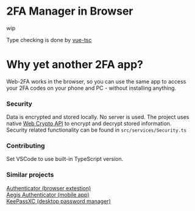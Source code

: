 # 2FA Manager in Browser

wip

Type checking is done by [vue-tsc](https://github.com/johnsoncodehk/volar/tree/master/packages/vue-tsc)

# Why yet another 2FA app?
Web-2FA works in the browser, so you can use the same app to access your 2FA codes on your phone and PC - without installing anything.

### Security

Data is encrypted and stored locally. No server is used.
The project uses native [Web Crypto API](https://developer.mozilla.org/en-US/docs/Web/API/Web_Crypto_API) to encrypt and decrypt stored information.<br/>
Security related functionality can be found in `src/services/Security.ts`

### Contributing

Set VSCode to use built-in TypeScript version.

### Similar projects

[Authenticator (browser extestion)](https://github.com/Authenticator-Extension/Authenticator)<br/>
[Aegis Authenticator (mobile app)](https://github.com/beemdevelopment/Aegis)<br/>
[KeePassXC (desktop password manager)](https://github.com/keepassxreboot/keepassxc)

<!--


The problem with WebRTC is that it's not possible to do data transfer without initial connection via Signaling server. Won't work even on the local network.
WebRTC requires 2 way communication (request & response) to initiate the connection. So scanning QR codes is not convenient to say the least.
One option (besides implementing Signaling) is to use sound - https://github.com/ggerganov/ggwave.

To aid in device discovery a signaling server is required. If you select any of the options below a request to ... will be made. Signaling server won't handle any data transfer. It is not guranteed to work if your devices are behind heavy NAT or firewall. TURN server will never be used.

Create sync code / Enter sync code

notes:
fuse.js otpauth vue-qrcode-reader
should not be part of main bundle (use lazy-loading)

todo:
test qr code support on mobile
test app with all permisions off

fix search on mobile
fix clicking on sidebar when route is active

? Hide tokens during initial render (to avoid flicker with reduced animations setting)
keyboard navigation (& esc to close any dialog)
backup & restore to/from file
Create new token suggestion if no tokens were added
Dran'n'Drop QR code image & config, backup files
ServiceWorker & fully offline usage
data sync with WebRTC
icons specific for issuer
qr scan from screen reader
reconsider usage of vue-qrcode-reader
  It does not allow to use Screen Capture API (idk why it's not supported rn)
  It uses https://github.com/Sec-ant/barcode-detector under the hood, which does all the heavy lifting
remove teleport to appbar
translations?
disable progressbar during dragging
notify user on invalid progressBarStyle setting change
research into using biometrics to unlock vault

remove usage of otpauth completely
add aria attributes to buttons, imgs, etc
icons for accounts
? custom clock & time sync?
? copy code to clipboard on `url/id` open
? Add visual tracking to qr detection

done:
steam account support
move otpauth to different lazy chunk
tokens should use single setInterval/setTimeout for each period (minor performance optimization)
handle wrong token secret
fuzzy search
handle wrong password input
handle settings updates:
  passwordKeepAlive
  theme
  progressBarStyle
copy code on click
toggle show password should remember cursor position
DnD
? simple editing on mobile
See if Sortable is better for list reordering
  https://github.com/SortableJS/Sortable
  https://vueuse.org/integrations/useSortable



edge messes up timers even when page is visible. user has to make clicks on page for it not to throttle
this makes animation timings wrong. Also token's code generation can be delayed by up to 1 second
check this
```
var lastRunTime = 0
var expectedTime = 5000
function test() {
  lastRunTime && console.log(Date.now() - lastRunTime - expectedTime)
  lastRunTime = Date.now()
  setTimeout(test, expectedTime)
}
test()
```
the solution currently implemented to remedy this is terrible
I guess microsoft prefers when its users have to suffer

-->
